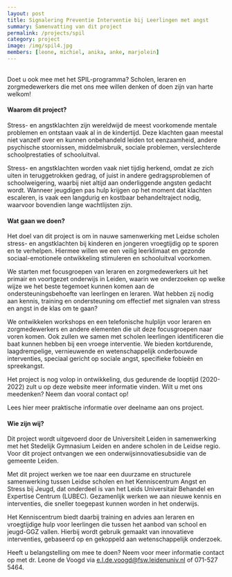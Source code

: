 ```yaml
---
layout: post
title: Signalering Preventie Interventie bij Leerlingen met angst
summary: Samenvatting van dit project
permalink: /projects/spil
category: project
image: /img/spil4.jpg
members: [leone, michiel, anika, anke, marjolein]
---
```


<br>
Doet u ook mee met het SPIL-programma? Scholen, leraren en zorgmedewerkers die met ons mee willen denken of doen zijn van harte welkom!


#### Waarom dit project?
Stress- en angstklachten zijn wereldwijd de meest voorkomende mentale problemen en ontstaan vaak al in de kindertijd. Deze klachten gaan meestal niet vanzelf over en kunnen onbehandeld leiden tot eenzaamheid, andere psychische stoornissen, middelmisbruik, sociale problemen, verslechterde schoolprestaties of schooluitval.

Stress- en angstklachten worden vaak niet tijdig herkend, omdat ze zich uiten in teruggetrokken gedrag, of juist in andere gedragsproblemen of schoolweigering, waarbij niet altijd aan onderliggende angsten gedacht wordt. Wanneer jeugdigen pas hulp krijgen op het moment dat klachten escaleren, is vaak een langdurig en kostbaar behandeltraject nodig, waarvoor bovendien lange wachtlijsten zijn.


#### Wat gaan we doen?
Het doel van dit project is om in nauwe samenwerking met Leidse scholen stress- en angstklachten bij kinderen en jongeren vroegtijdig op te sporen en te verhelpen. Hiermee willen we een veilig leerklimaat en gezonde sociaal-emotionele ontwikkeling stimuleren en schooluitval voorkomen.

We starten met focusgroepen van leraren en zorgmedewerkers uit het primair en voortgezet onderwijs in Leiden, waarin we onderzoeken op welke wijze we het beste tegemoet kunnen komen aan de ondersteuningsbehoefte van leerlingen en leraren. Wat hebben zij nodig aan kennis, training en ondersteuning om effectief met signalen van stress en angst in de klas om te gaan?

We ontwikkelen workshops en een telefonische hulplijn voor leraren en zorgmedewerkers en andere elementen die uit deze focusgroepen naar voren komen. Ook zullen we samen met scholen leerlingen identificeren die baat kunnen hebben bij een vroege interventie. We bieden kortdurende, laagdrempelige, vernieuwende en wetenschappelijk onderbouwde interventies, speciaal gericht op sociale angst, specifieke fobieën en spreekangst.

Het project is nog volop in ontwikkeling, dus gedurende de looptijd (2020-2022) zult u op deze website meer informatie vinden. Wilt u met ons meedenken? Neem dan vooral contact op!

Lees hier meer praktische informatie over deelname aan ons project.


#### Wie zijn wij?
Dit project wordt uitgevoerd door de Universiteit Leiden in samenwerking met het Stedelijk Gymnasium Leiden en andere scholen in de Leidse regio. Voor dit project ontvangen we een onderwijsinnovatiesubsidie van de gemeente Leiden.

Met dit project werken we toe naar een duurzame en structurele samenwerking tussen Leidse scholen en het Kenniscentrum Angst en Stress bij Jeugd, dat onderdeel is van het Leids Universitair Behandel en Expertise Centrum (LUBEC). Gezamenlijk werken we aan nieuwe kennis en interventies, die sneller toegepast kunnen worden in het onderwijs.

Het Kenniscentrum biedt daarbij training en advies aan leraren en vroegtijdige hulp voor leerlingen die tussen het aanbod van school en jeugd-GGZ vallen. Hierbij wordt gebruik gemaakt van innovatieve interventies, gebaseerd op en gekoppeld aan wetenschappelijk onderzoek.


Heeft u belangstelling om mee te doen? Neem voor meer informatie contact op met dr. Leone de Voogd via e.l.de.voogd@fsw.leidenuniv.nl of 071-527 5464. 

<br>
